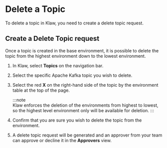 # Delete a Topic

To delete a topic in Klaw, you need to create a delete topic request.

## Create a Delete Topic request

Once a topic is created in the base environment, it is possible to
delete the topic from the highest environment down to the lowest
environment.

1. In Klaw, select **Topics** on the navigation bar.
2. Select the specific Apache Kafka topic you wish to delete.
3. Select the red **X** on the right-hand side of the topic by the environment table at the top of the page.

   :::note  
   Klaw enforces the deletion of the environments from highest to lowest, so the highest level environment only will be available for deletion.
   :::

4. Confirm that you are sure you wish to delete the topic from the
   environment.
5. A delete topic request will be generated and an approver from your
   team can approve or decline it in the **Approvers** view.
